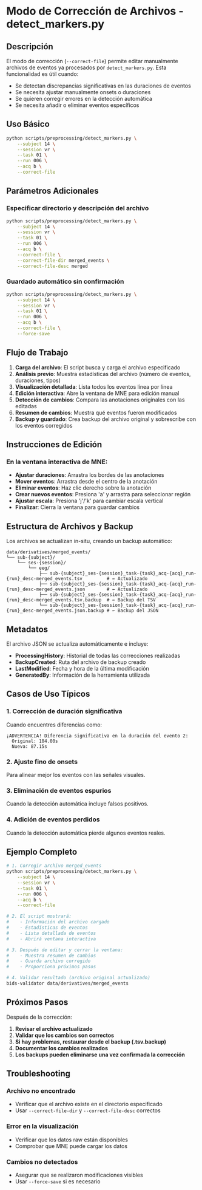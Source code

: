 # Modo de Corrección de Archivos - detect_markers.py

## Descripción

El modo de corrección (`--correct-file`) permite editar manualmente archivos de eventos ya procesados por `detect_markers.py`. Esta funcionalidad es útil cuando:

- Se detectan discrepancias significativas en las duraciones de eventos
- Se necesita ajustar manualmente onsets o duraciones
- Se quieren corregir errores en la detección automática
- Se necesita añadir o eliminar eventos específicos

## Uso Básico

```bash
python scripts/preprocessing/detect_markers.py \
    --subject 14 \
    --session vr \
    --task 01 \
    --run 006 \
    --acq b \
    --correct-file
```

## Parámetros Adicionales

### Especificar directorio y descripción del archivo

```bash
python scripts/preprocessing/detect_markers.py \
    --subject 14 \
    --session vr \
    --task 01 \
    --run 006 \
    --acq b \
    --correct-file \
    --correct-file-dir merged_events \
    --correct-file-desc merged
```

### Guardado automático sin confirmación

```bash
python scripts/preprocessing/detect_markers.py \
    --subject 14 \
    --session vr \
    --task 01 \
    --run 006 \
    --acq b \
    --correct-file \
    --force-save
```

## Flujo de Trabajo

1. **Carga del archivo**: El script busca y carga el archivo especificado
2. **Análisis previo**: Muestra estadísticas del archivo (número de eventos, duraciones, tipos)
3. **Visualización detallada**: Lista todos los eventos línea por línea
4. **Edición interactiva**: Abre la ventana de MNE para edición manual
5. **Detección de cambios**: Compara las anotaciones originales con las editadas
6. **Resumen de cambios**: Muestra qué eventos fueron modificados
7. **Backup y guardado**: Crea backup del archivo original y sobrescribe con los eventos corregidos

## Instrucciones de Edición

### En la ventana interactiva de MNE:

- **Ajustar duraciones**: Arrastra los bordes de las anotaciones
- **Mover eventos**: Arrastra desde el centro de la anotación
- **Eliminar eventos**: Haz clic derecho sobre la anotación
- **Crear nuevos eventos**: Presiona 'a' y arrastra para seleccionar región
- **Ajustar escala**: Presiona 'j'/'k' para cambiar escala vertical
- **Finalizar**: Cierra la ventana para guardar cambios

## Estructura de Archivos y Backup

Los archivos se actualizan in-situ, creando un backup automático:
```
data/derivatives/merged_events/
└── sub-{subject}/
    └── ses-{session}/
        └── eeg/
            ├── sub-{subject}_ses-{session}_task-{task}_acq-{acq}_run-{run}_desc-merged_events.tsv         # ← Actualizado
            ├── sub-{subject}_ses-{session}_task-{task}_acq-{acq}_run-{run}_desc-merged_events.json        # ← Actualizado  
            ├── sub-{subject}_ses-{session}_task-{task}_acq-{acq}_run-{run}_desc-merged_events.tsv.backup  # ← Backup del TSV
            └── sub-{subject}_ses-{session}_task-{task}_acq-{acq}_run-{run}_desc-merged_events.json.backup # ← Backup del JSON
```

## Metadatos

El archivo JSON se actualiza automáticamente e incluye:
- **ProcessingHistory**: Historial de todas las correcciones realizadas
- **BackupCreated**: Ruta del archivo de backup creado
- **LastModified**: Fecha y hora de la última modificación
- **GeneratedBy**: Información de la herramienta utilizada

## Casos de Uso Típicos

### 1. Corrección de duración significativa

Cuando encuentres diferencias como:
```
¡ADVERTENCIA! Diferencia significativa en la duración del evento 2:
  Original: 104.00s
  Nueva: 87.15s
```

### 2. Ajuste fino de onsets

Para alinear mejor los eventos con las señales visuales.

### 3. Eliminación de eventos espurios

Cuando la detección automática incluye falsos positivos.

### 4. Adición de eventos perdidos

Cuando la detección automática pierde algunos eventos reales.

## Ejemplo Completo

```bash
# 1. Corregir archivo merged_events
python scripts/preprocessing/detect_markers.py \
    --subject 14 \
    --session vr \
    --task 01 \
    --run 006 \
    --acq b \
    --correct-file

# 2. El script mostrará:
#    - Información del archivo cargado
#    - Estadísticas de eventos
#    - Lista detallada de eventos
#    - Abrirá ventana interactiva

# 3. Después de editar y cerrar la ventana:
#    - Muestra resumen de cambios
#    - Guarda archivo corregido
#    - Proporciona próximos pasos

# 4. Validar resultado (archivo original actualizado)
bids-validator data/derivatives/merged_events
```

## Próximos Pasos

Después de la corrección:

1. **Revisar el archivo actualizado**
2. **Validar que los cambios son correctos**
3. **Si hay problemas, restaurar desde el backup (.tsv.backup)**
4. **Documentar los cambios realizados**
5. **Los backups pueden eliminarse una vez confirmada la corrección**

## Troubleshooting

### Archivo no encontrado
- Verificar que el archivo existe en el directorio especificado
- Usar `--correct-file-dir` y `--correct-file-desc` correctos

### Error en la visualización
- Verificar que los datos raw están disponibles
- Comprobar que MNE puede cargar los datos

### Cambios no detectados
- Asegurar que se realizaron modificaciones visibles
- Usar `--force-save` si es necesario 
